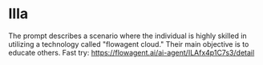 # Illa
The prompt describes a scenario where the individual is highly skilled in utilizing a technology called "flowagent cloud." Their main objective is to educate others.
Fast try: https://flowagent.ai/ai-agent/ILAfx4p1C7s3/detail
